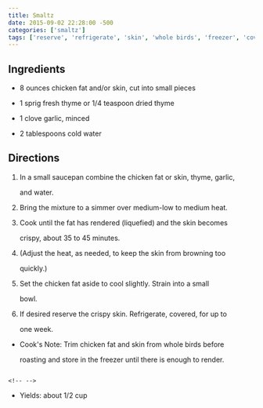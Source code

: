 ```yaml
---
title: Smaltz
date: 2015-09-02 22:28:00 -500
categories: ['smaltz']
tags: ['reserve', 'refrigerate', 'skin', 'whole birds', 'freezer', 'covered', 'dried thyme', 'heat', 'keep', 'strain', 'cool', 'roasting', 'render', 'saucepan', 'chicken fat', 'water', 'crispy', 'trim', "cook's note", 'browning', 'simmer', 'liquefied', 'bowl', 'smaltz', 'yields', 'fresh thyme', 'garlic']
---
```


## Ingredients

-   8 ounces chicken fat and/or skin, cut into small pieces
-   1 sprig fresh thyme or 1/4 teaspoon dried thyme
-   1 clove garlic, minced
-   2 tablespoons cold water

## Directions

1.  In a small saucepan combine the chicken fat or skin, thyme, garlic,
    and water.
2.  Bring the mixture to a simmer over medium-low to medium heat.
3.  Cook until the fat has rendered (liquefied) and the skin becomes
    crispy, about 35 to 45 minutes.
4.  (Adjust the heat, as needed, to keep the skin from browning too
    quickly.)
5.  Set the chicken fat aside to cool slightly. Strain into a small
    bowl.
6.  If desired reserve the crispy skin. Refrigerate, covered, for up to
    one week.

-   Cook\'s Note: Trim chicken fat and skin from whole birds before
    roasting and store in the freezer until there is enough to render.

```{=html}
<!-- -->
```
-   Yields: about 1/2 cup
